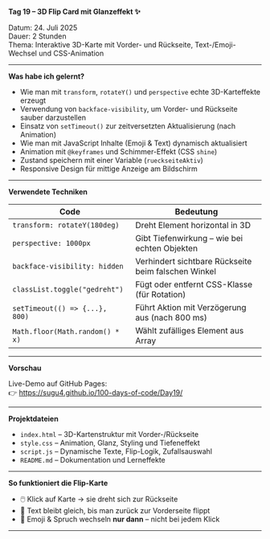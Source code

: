**Tag 19 – 3D Flip Card mit Glanzeffekt ✨**

Datum: 24. Juli 2025  
Dauer: 2 Stunden  
Thema: Interaktive 3D-Karte mit Vorder- und Rückseite, Text-/Emoji-Wechsel und CSS-Animation

---

**Was habe ich gelernt?**

- Wie man mit `transform`, `rotateY()` und `perspective` echte 3D-Karteffekte erzeugt
- Verwendung von `backface-visibility`, um Vorder- und Rückseite sauber darzustellen
- Einsatz von `setTimeout()` zur zeitversetzten Aktualisierung (nach Animation)
- Wie man mit JavaScript Inhalte (Emoji & Text) dynamisch aktualisiert
- Animation mit `@keyframes` und Schimmer-Effekt (CSS `shine`)
- Zustand speichern mit einer Variable (`rueckseiteAktiv`)
- Responsive Design für mittige Anzeige am Bildschirm

---

**Verwendete Techniken**

| Code                            | Bedeutung                                                  |
|----------------------------------|-------------------------------------------------------------|
| `transform: rotateY(180deg)`     | Dreht Element horizontal in 3D                             |
| `perspective: 1000px`            | Gibt Tiefenwirkung – wie bei echten Objekten               |
| `backface-visibility: hidden`    | Verhindert sichtbare Rückseite beim falschen Winkel        |
| `classList.toggle("gedreht")`    | Fügt oder entfernt CSS-Klasse (für Rotation)               |
| `setTimeout(() => {...}, 800)`   | Führt Aktion mit Verzögerung aus (nach 800 ms)             |
| `Math.floor(Math.random() * x)`  | Wählt zufälliges Element aus Array                         |

---

**Vorschau**

Live-Demo auf GitHub Pages:  
👉 https://sugu4.github.io/100-days-of-code/Day19/

---

**Projektdateien**

- `index.html` – 3D-Kartenstruktur mit Vorder-/Rückseite  
- `style.css` – Animation, Glanz, Styling und Tiefeneffekt  
- `script.js` – Dynamische Texte, Flip-Logik, Zufallsauswahl  
- `README.md` – Dokumentation und Lerneffekte

---

**So funktioniert die Flip-Karte**

- 🖱️ Klick auf Karte → sie dreht sich zur Rückseite  
- 🧠 Text bleibt gleich, bis man zurück zur Vorderseite flippt  
- 🌟 Emoji & Spruch wechseln **nur dann** – nicht bei jedem Klick

---
